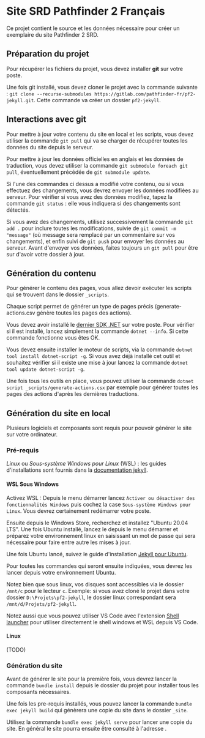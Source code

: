 # Site SRD Pathfinder 2 Français

Ce projet contient le source et les données nécessaire pour créer un exemplaire du site Pathfinder 2 SRD.

## Préparation du projet

Pour récupérer les fichiers du projet, vous devez installer **git** sur votre poste.

Une fois git installé, vous devez cloner le projet avec la commande suivante : `git clone --recurse-submodules https://gitlab.com/pathfinder-fr/pf2-jekyll.git`.
Cette commande va créer un dossier `pf2-jekyll`.

## Interactions avec git

Pour mettre à jour votre contenu du site en local et les scripts, vous devez utiliser la commande `git pull` qui va se charger de récupérer toutes les données du site depuis le serveur.

Pour mettre à jour les données officielles en anglais et les données de traduction, vous devez utiliser la commande `git submodule foreach git pull`, éventuellement précédée de `git submodule update`.

Si l'une des commandes ci dessus a modifié votre contenu, ou si vous effectuez des changements, vous devrez envoyer les données modifiées au serveur.
Pour vérifier si vous avez des données modifiez, tapez la commande `git status` : elle vous indiquera si des changements sont détectés.

Si vous avez des changements, utilisez successivement la commande `git add .` pour inclure toutes les modifications, suivie de `git commit -m "message"` (où message sera remplacé par un commentaire sur vos changements), et enfin suivi de `git push` pour envoyer les données au serveur. Avant d'envoyer vos données, faites toujours un `git pull` pour être sur d'avoir votre dossier à jour.

## Génération du contenu

Pour générer le contenu des pages, vous allez devoir exécuter les scripts qui se trouvent dans le dossier `_scripts`.

Chaque script permet de générer un type de pages précis (generate-actions.csv génère toutes les pages des actions).

Vous devez avoir installé le [dernier SDK .NET](https://dotnet.microsoft.com/download) sur votre poste.
Pour vérifier si il est installé, lancez simplement la commande `dotnet --info`.
Si cette commande fonctionne vous êtes OK.

Vous devez ensuite installer le moteur de scripts, via la commande `dotnet tool install dotnet-script -g`.
Si vous avez déjà installé cet outil et souhaitez vérifier si il existe une mise à jour lancez la commande `dotnet tool update dotnet-script -g`.

Une fois tous les outils en place, vous pouvez utiliser la commande `dotnet script _scripts/generate-actions.csx` par exemple pour générer toutes les pages des actions d'après les dernières traductions.

## Génération du site en local

Plusieurs logiciels et composants sont requis pour pouvoir générer le site sur votre ordinateur.

### Pré-requis

*Linux* ou *Sous-système Windows pour Linux* (WSL) : les guides d'installations sont fournis dans la [documentation jekyll](https://jekyllrb.com/docs/installation/).

#### WSL Sous Windows

Activez WSL : Depuis le menu démarrer lancez `Activer ou désactiver des fonctionnalités Windows` puis cochez la case `Sous-système Windows pour Linux`.
Vous devrez certainement redémarrer votre poste.

Ensuite depuis le Windows Store, recherchez et installez "Ubuntu 20.04 LTS".
Une fois Ubuntu installé, lancez le depuis le menu démarrer et préparez votre environnement linux en saisissant un mot de passe qui sera nécessaire pour faire entre autre les mises à jour.

Une fois Ubuntu lancé, suivez le guide d'installation [Jekyll pour Ubuntu](https://jekyllrb.com/docs/installation/ubuntu/).

Pour toutes les commandes qui seront ensuite indiquées, vous devrez les lancer depuis votre environnement Ubuntu.

Notez bien que sous linux, vos disques sont accessibles via le dossier `/mnt/c` pour le lecteur `c`. Exemple: si vous avez cloné le projet dans votre dossier `D:\Projets\pf2-jekyll`, le dossier linux correspondant sera `/mnt/d/Projets/pf2-jekyll`.

Notez aussi que vous pouvez utiliser VS Code avec l'extension [Shell launcher](https://marketplace.visualstudio.com/items?itemName=Tyriar.shell-launcher) pour utiliser directement le shell windows et WSL depuis VS Code.

#### Linux

(TODO)

### Génération du site

Avant de générer le site pour la première fois, vous devrez lancer la commande `bundle install` depuis le dossier du projet pour installer tous les composants nécessaires.

Une fois les pre-requis installés, vous pouvez lancer la commande `bundle exec jekyll build` qui génèrera une copie du site dans le dossier `_site`.

Utilisez la commande `bundle exec jekyll serve` pour lancer une copie du site. En général le site pourra ensuite être consulté à l'adresse [](http://127.0.0.1:4000/srd/pf2/).